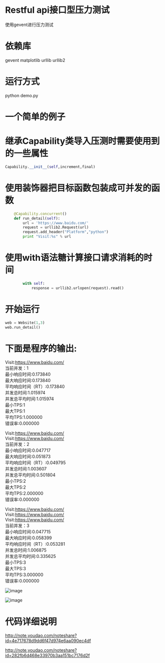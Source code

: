 Restful api接口型压力测试
====
使用gevent进行压力测试


依赖库
====
gevent
matplotlib
urllib
urllib2

运行方式
====
python demo.py


一个简单的例子
====

# 继承Capability类导入压测时需要使用到的一些属性
```python
Capability.__init__(self,increment,final)
```

# 使用装饰器把目标函数包装成可并发的函数
```python
    @Capability.concurrent()
    def run_detail(self):
        url = 'https://www.baidu.com/'
        request = urllib2.Request(url)
        request.add_header("Platform","python")
        print "Visit:%s" % url
```

# 使用with语法糖计算接口请求消耗的时间
```python
        with self:
            response = urllib2.urlopen(request).read()
```

# 开始运行
```python
web = Website(1,3)  
web.run_detail()  
```

# 下面是程序的输出:  
Visit:https://www.baidu.com/  
当前并发：1  
最小响应时间:0.173840  
最大响应时间:0.173840  
平均响应时间（RT）:0.173840  
并发总时间:1.015974  
并发总平均时间:1.015974  
最小TPS:1  
最大TPS:1  
平均TPS:1.000000  
错误率:0.000000  

Visit:https://www.baidu.com/  
Visit:https://www.baidu.com/  
当前并发：2  
最小响应时间:0.047717  
最大响应时间:0.051873  
平均响应时间（RT）:0.049795  
并发总时间:1.003607  
并发总平均时间:0.501804  
最小TPS:2  
最大TPS:2  
平均TPS:2.000000  
错误率:0.000000  

Visit:https://www.baidu.com/  
Visit:https://www.baidu.com/  
Visit:https://www.baidu.com/  
当前并发：3  
最小响应时间:0.047715  
最大响应时间:0.058399  
平均响应时间（RT）:0.053281  
并发总时间:1.006875  
并发总平均时间:0.335625  
最小TPS:3  
最大TPS:3  
平均TPS:3.000000  
错误率:0.000000  

![image](https://github.com/leoche666/Web-Pressure-test/blob/master/img-folder/image1.png)

![image](https://github.com/leoche666/Web-Pressure-test/blob/master/img-folder/image2.png)

代码详细说明
====
http://note.youdao.com/noteshare?id=4e717678d9dd6f47d974e6aa090ec4df

http://note.youdao.com/noteshare?id=282fb6d468e33970b3aa151bc7176d2f
